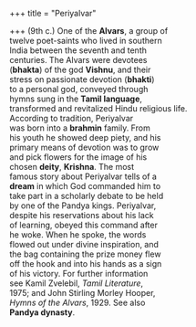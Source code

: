 +++
title = "Periyalvar"

+++
(9th c.) One of the **Alvars**, a group of  
twelve poet-saints who lived in southern  
India between the seventh and tenth  
centuries. The Alvars were devotees  
(**bhakta**) of the god **Vishnu**, and their  
stress on passionate devotion (**bhakti**)  
to a personal god, conveyed through  
hymns sung in the **Tamil language**,  
transformed and revitalized Hindu religious life.  
According to tradition, Periyalvar  
was born into a **brahmin** family. From  
his youth he showed deep piety, and his  
primary means of devotion was to grow  
and pick flowers for the image of his  
chosen **deity**, **Krishna**. The most  
famous story about Periyalvar tells of a  
**dream** in which God commanded him to  
take part in a scholarly debate to be held  
by one of the Pandya kings. Periyalvar,  
despite his reservations about his lack  
of learning, obeyed this command after  
he woke. When he spoke, the words  
flowed out under divine inspiration, and  
the bag containing the prize money flew  
off the hook and into his hands as a sign  
of his victory. For further information  
see Kamil Zvelebil, *Tamil Literature*,  
1975; and John Stirling Morley Hooper,  
*Hymns of the Alvars*, 1929. See also  
**Pandya dynasty**.
